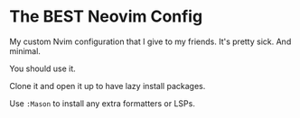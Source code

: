 <h1>The BEST Neovim Config</h1>
  
My custom Nvim configuration that I give to my friends. It's pretty sick. And minimal.

You should use it.

Clone it and open it up to have lazy install packages.

Use `:Mason` to install any extra formatters or LSPs.
